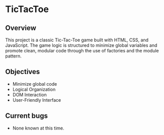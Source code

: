 # TicTacToe

## Overview

This project is a classic Tic-Tac-Toe game built with HTML, CSS, and JavaScript. The game logic is structured to minimize global variables and promote clean, modular code through the use of factories and the module pattern.

## Objectives

- Minimize global code
- Logical Organization
- DOM Interaction
- User-Friendly Interface

## Current bugs

- None known at this time.
